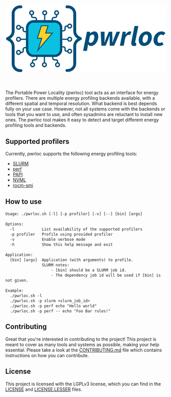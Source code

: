 <h1 align="center">
  <img src="https://raw.githubusercontent.com/bsc-es/pwrloc/main/docs/img/pwrloc_logo_rectangle.png" width="500">
</h1><br>

The Portable Power Locality (pwrloc) tool acts as an interface for energy profilers.
There are multiple energy profiling backends available, with a different spatial and temporal resolution.
What backend is best depends fully on your use case.
However, not all systems come with the backends or tools that you want to use, and often sysadmins are reluctant to install new ones.
The pwrloc tool makes it easy to detect and target different energy profiling tools and backends.

## Supported profilers

Currently, pwrloc supports the following energy profiling tools:

- [SLURM](https://github.com/SchedMD/slurm)
- [perf](https://github.com/torvalds/linux/tree/master/tools/perf)
- [PAPI](https://github.com/icl-utk-edu/papi)
- [NVML](https://developer.nvidia.com/management-library-nvml)
- [rocm-smi](https://github.com/ROCm/rocm_smi_lib)

## How to use

```console
Usage: ./pwrloc.sh [-l] [-p profiler] [-v] [--] [bin] [args]

Options:
  -l            List availability of the supported profilers
  -p profiler   Profile using provided profiler
  -v            Enable verbose mode
  -h            Show this help message and exit

Application:
  [bin] [args]  Application (with arguments) to profile.
                SLURM notes:
                    - [bin] should be a SLURM job id.
                    - The dependency job id will be used if [bin] is not given.

Example:
  ./pwrloc.sh -l
  ./pwrloc.sh -p slurm <slurm_job_id>
  ./pwrloc.sh -p perf echo "Hello world"
  ./pwrloc.sh -p perf -- echo "Foo Bar rules!"
```

## Contributing

Great that you're interested in contributing to the project!
This project is meant to cover as many tools and systems as possible, making your help essential.
Please take a look at the [CONTRIBUTING.md](CONTRIBUTING.md) file which contains instructions on how you can contribute.

## License

This project is licensed with the LGPLv3 license, which you can find in the [LICENSE](LICENSE) and [LICENSE.LESSER](LICENSE.LESSER) files.
